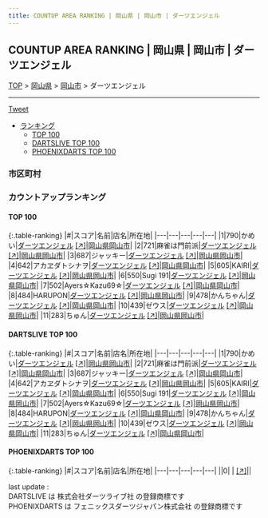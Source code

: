 ```yaml
---
title: COUNTUP AREA RANKING | 岡山県 | 岡山市 | ダーツエンジェル
---
```

## COUNTUP AREA RANKING | 岡山県 | 岡山市 | ダーツエンジェル

[TOP](/darts/rank/) > [岡山県](/darts/rank/岡山県/) > [岡山市](/darts/rank/岡山県/岡山市/) > ダーツエンジェル

___

<a href="https://twitter.com/share?ref_src=twsrc%5Etfw" data-text="COUNTUP AREA RANKING | 岡山県岡山市ダーツエンジェル" class="twitter-share-button" data-hashtags="DARTSLIVE,PHOENIXDARTS,darts,ダーツ" data-show-count="false">Tweet</a>

* [ランキング](#カウントアップランキング)
    * [TOP 100](#top-100)
    * [DARTSLIVE TOP 100](#dartslive-top-100)
    * [PHOENIXDARTS TOP 100](#phoenixdarts-top-100)

### 市区町村

<ul>

</ul>

### カウントアップランキング

#### TOP 100



{:.table-ranking}
|#|スコア|名前|店名|所在地|
|---|---|---|---|---|
|1|790|<span class="rank-name-dl">かめい</span>|<a href="/darts/rank/shops/f894ebe1ac0e7bc70d9b047a20a7ba1e.html">ダーツエンジェル</a> <a href="https://search.dartslive.com/jp/shop/f894ebe1ac0e7bc70d9b047a20a7ba1e">[↗]</a>|<a href="/darts/rank/岡山県/岡山市">岡山県岡山市</a>|
|2|721|<span class="rank-name-dl">麻雀は門前派</span>|<a href="/darts/rank/shops/f894ebe1ac0e7bc70d9b047a20a7ba1e.html">ダーツエンジェル</a> <a href="https://search.dartslive.com/jp/shop/f894ebe1ac0e7bc70d9b047a20a7ba1e">[↗]</a>|<a href="/darts/rank/岡山県/岡山市">岡山県岡山市</a>|
|3|687|<span class="rank-name-dl">ジャッキー</span>|<a href="/darts/rank/shops/f894ebe1ac0e7bc70d9b047a20a7ba1e.html">ダーツエンジェル</a> <a href="https://search.dartslive.com/jp/shop/f894ebe1ac0e7bc70d9b047a20a7ba1e">[↗]</a>|<a href="/darts/rank/岡山県/岡山市">岡山県岡山市</a>|
|4|642|<span class="rank-name-dl">アカヱダトシナヲ</span>|<a href="/darts/rank/shops/f894ebe1ac0e7bc70d9b047a20a7ba1e.html">ダーツエンジェル</a> <a href="https://search.dartslive.com/jp/shop/f894ebe1ac0e7bc70d9b047a20a7ba1e">[↗]</a>|<a href="/darts/rank/岡山県/岡山市">岡山県岡山市</a>|
|5|605|<span class="rank-name-dl">KAIRI</span>|<a href="/darts/rank/shops/f894ebe1ac0e7bc70d9b047a20a7ba1e.html">ダーツエンジェル</a> <a href="https://search.dartslive.com/jp/shop/f894ebe1ac0e7bc70d9b047a20a7ba1e">[↗]</a>|<a href="/darts/rank/岡山県/岡山市">岡山県岡山市</a>|
|6|550|<span class="rank-name-dl">Sugi 191</span>|<a href="/darts/rank/shops/f894ebe1ac0e7bc70d9b047a20a7ba1e.html">ダーツエンジェル</a> <a href="https://search.dartslive.com/jp/shop/f894ebe1ac0e7bc70d9b047a20a7ba1e">[↗]</a>|<a href="/darts/rank/岡山県/岡山市">岡山県岡山市</a>|
|7|502|<span class="rank-name-dl">Ayers☆Kazu69☆</span>|<a href="/darts/rank/shops/f894ebe1ac0e7bc70d9b047a20a7ba1e.html">ダーツエンジェル</a> <a href="https://search.dartslive.com/jp/shop/f894ebe1ac0e7bc70d9b047a20a7ba1e">[↗]</a>|<a href="/darts/rank/岡山県/岡山市">岡山県岡山市</a>|
|8|484|<span class="rank-name-dl">HARUPON</span>|<a href="/darts/rank/shops/f894ebe1ac0e7bc70d9b047a20a7ba1e.html">ダーツエンジェル</a> <a href="https://search.dartslive.com/jp/shop/f894ebe1ac0e7bc70d9b047a20a7ba1e">[↗]</a>|<a href="/darts/rank/岡山県/岡山市">岡山県岡山市</a>|
|9|478|<span class="rank-name-dl">かんちゃん</span>|<a href="/darts/rank/shops/f894ebe1ac0e7bc70d9b047a20a7ba1e.html">ダーツエンジェル</a> <a href="https://search.dartslive.com/jp/shop/f894ebe1ac0e7bc70d9b047a20a7ba1e">[↗]</a>|<a href="/darts/rank/岡山県/岡山市">岡山県岡山市</a>|
|10|439|<span class="rank-name-dl">ゼウス</span>|<a href="/darts/rank/shops/f894ebe1ac0e7bc70d9b047a20a7ba1e.html">ダーツエンジェル</a> <a href="https://search.dartslive.com/jp/shop/f894ebe1ac0e7bc70d9b047a20a7ba1e">[↗]</a>|<a href="/darts/rank/岡山県/岡山市">岡山県岡山市</a>|
|11|283|<span class="rank-name-dl">ちゅん</span>|<a href="/darts/rank/shops/f894ebe1ac0e7bc70d9b047a20a7ba1e.html">ダーツエンジェル</a> <a href="https://search.dartslive.com/jp/shop/f894ebe1ac0e7bc70d9b047a20a7ba1e">[↗]</a>|<a href="/darts/rank/岡山県/岡山市">岡山県岡山市</a>|


#### DARTSLIVE TOP 100



{:.table-ranking}
|#|スコア|名前|店名|所在地|
|---|---|---|---|---|
|1|790|<span class="rank-name-dl">かめい</span>|<a href="/darts/rank/shops/f894ebe1ac0e7bc70d9b047a20a7ba1e.html">ダーツエンジェル</a> <a href="https://search.dartslive.com/jp/shop/f894ebe1ac0e7bc70d9b047a20a7ba1e">[↗]</a>|<a href="/darts/rank/岡山県/岡山市">岡山県岡山市</a>|
|2|721|<span class="rank-name-dl">麻雀は門前派</span>|<a href="/darts/rank/shops/f894ebe1ac0e7bc70d9b047a20a7ba1e.html">ダーツエンジェル</a> <a href="https://search.dartslive.com/jp/shop/f894ebe1ac0e7bc70d9b047a20a7ba1e">[↗]</a>|<a href="/darts/rank/岡山県/岡山市">岡山県岡山市</a>|
|3|687|<span class="rank-name-dl">ジャッキー</span>|<a href="/darts/rank/shops/f894ebe1ac0e7bc70d9b047a20a7ba1e.html">ダーツエンジェル</a> <a href="https://search.dartslive.com/jp/shop/f894ebe1ac0e7bc70d9b047a20a7ba1e">[↗]</a>|<a href="/darts/rank/岡山県/岡山市">岡山県岡山市</a>|
|4|642|<span class="rank-name-dl">アカヱダトシナヲ</span>|<a href="/darts/rank/shops/f894ebe1ac0e7bc70d9b047a20a7ba1e.html">ダーツエンジェル</a> <a href="https://search.dartslive.com/jp/shop/f894ebe1ac0e7bc70d9b047a20a7ba1e">[↗]</a>|<a href="/darts/rank/岡山県/岡山市">岡山県岡山市</a>|
|5|605|<span class="rank-name-dl">KAIRI</span>|<a href="/darts/rank/shops/f894ebe1ac0e7bc70d9b047a20a7ba1e.html">ダーツエンジェル</a> <a href="https://search.dartslive.com/jp/shop/f894ebe1ac0e7bc70d9b047a20a7ba1e">[↗]</a>|<a href="/darts/rank/岡山県/岡山市">岡山県岡山市</a>|
|6|550|<span class="rank-name-dl">Sugi 191</span>|<a href="/darts/rank/shops/f894ebe1ac0e7bc70d9b047a20a7ba1e.html">ダーツエンジェル</a> <a href="https://search.dartslive.com/jp/shop/f894ebe1ac0e7bc70d9b047a20a7ba1e">[↗]</a>|<a href="/darts/rank/岡山県/岡山市">岡山県岡山市</a>|
|7|502|<span class="rank-name-dl">Ayers☆Kazu69☆</span>|<a href="/darts/rank/shops/f894ebe1ac0e7bc70d9b047a20a7ba1e.html">ダーツエンジェル</a> <a href="https://search.dartslive.com/jp/shop/f894ebe1ac0e7bc70d9b047a20a7ba1e">[↗]</a>|<a href="/darts/rank/岡山県/岡山市">岡山県岡山市</a>|
|8|484|<span class="rank-name-dl">HARUPON</span>|<a href="/darts/rank/shops/f894ebe1ac0e7bc70d9b047a20a7ba1e.html">ダーツエンジェル</a> <a href="https://search.dartslive.com/jp/shop/f894ebe1ac0e7bc70d9b047a20a7ba1e">[↗]</a>|<a href="/darts/rank/岡山県/岡山市">岡山県岡山市</a>|
|9|478|<span class="rank-name-dl">かんちゃん</span>|<a href="/darts/rank/shops/f894ebe1ac0e7bc70d9b047a20a7ba1e.html">ダーツエンジェル</a> <a href="https://search.dartslive.com/jp/shop/f894ebe1ac0e7bc70d9b047a20a7ba1e">[↗]</a>|<a href="/darts/rank/岡山県/岡山市">岡山県岡山市</a>|
|10|439|<span class="rank-name-dl">ゼウス</span>|<a href="/darts/rank/shops/f894ebe1ac0e7bc70d9b047a20a7ba1e.html">ダーツエンジェル</a> <a href="https://search.dartslive.com/jp/shop/f894ebe1ac0e7bc70d9b047a20a7ba1e">[↗]</a>|<a href="/darts/rank/岡山県/岡山市">岡山県岡山市</a>|
|11|283|<span class="rank-name-dl">ちゅん</span>|<a href="/darts/rank/shops/f894ebe1ac0e7bc70d9b047a20a7ba1e.html">ダーツエンジェル</a> <a href="https://search.dartslive.com/jp/shop/f894ebe1ac0e7bc70d9b047a20a7ba1e">[↗]</a>|<a href="/darts/rank/岡山県/岡山市">岡山県岡山市</a>|


#### PHOENIXDARTS TOP 100



{:.table-ranking}
|#|スコア|名前|店名|所在地|
|---|---|---|---|---|
||0|<span class="rank-name-dl"> </span>|<a href="/darts/rank/shops/.html"></a> <a href="">[↗]</a>|<a href="/darts/rank//"></a>|


<div class="footer border-top border-gray-light mt-5 pt-3 text-right text-gray">
    last update : <span style="font-weight: italic" id="foot_last_modified"></span><br />
    DARTSLIVE は 株式会社ダーツライブ社 の登録商標です<br />
    PHOENIXDARTS は フェニックスダーツジャパン株式会社 の登録商標です<br />
</div>

<script src="https://cdnjs.cloudflare.com/ajax/libs/jquery.tablesorter/2.31.3/js/jquery.tablesorter.min.js" integrity="sha512-qzgd5cYSZcosqpzpn7zF2ZId8f/8CHmFKZ8j7mU4OUXTNRd5g+ZHBPsgKEwoqxCtdQvExE5LprwwPAgoicguNg==" crossorigin="anonymous" referrerpolicy="no-referrer"></script>
<link rel="stylesheet" href="https://cdnjs.cloudflare.com/ajax/libs/jquery.tablesorter/2.31.3/css/theme.default.min.css" integrity="sha512-wghhOJkjQX0Lh3NSWvNKeZ0ZpNn+SPVXX1Qyc9OCaogADktxrBiBdKGDoqVUOyhStvMBmJQ8ZdMHiR3wuEq8+w==" crossorigin="anonymous" referrerpolicy="no-referrer" />
<script>
$(function() {
    $(".table-ranking").tablesorter({sortList:[[0, 0]]});
    $("#foot_last_modified").text(formatDate(new Date(document.lastModified), 'yyyy-MM-dd HH:mm:ss'));
});
</script>

<script async src="https://platform.twitter.com/widgets.js" charset="utf-8"></script>